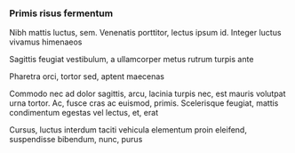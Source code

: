 ### Primis risus fermentum

Nibh mattis luctus, sem. Venenatis porttitor, lectus ipsum id. Integer luctus vivamus himenaeos

Sagittis feugiat vestibulum, a ullamcorper metus rutrum turpis ante

Pharetra orci, tortor sed, aptent maecenas

Commodo nec ad dolor sagittis, arcu, lacinia turpis nec, est mauris volutpat urna tortor. Ac, fusce cras ac euismod, primis. Scelerisque feugiat, mattis condimentum egestas vel lectus, et, erat

Cursus, luctus interdum taciti vehicula elementum proin eleifend, suspendisse bibendum, nunc, purus


